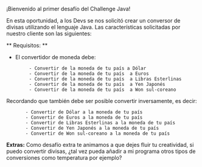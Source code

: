 

¡Bienvenido al primer desafío del Challenge Java!

En esta oportunidad, a los Devs se nos solicitó crear un conversor de divisas utilizando el lenguaje Java. Las características solicitadas por nuestro cliente son las siguientes:

** Requisitos: **
- El convertidor de moneda debe:

           - Convertir de la moneda de tu país a Dólar
           - Convertir de la moneda de tu país  a Euros
           - Convertir de la moneda de tu país  a Libras Esterlinas
           - Convertir de la moneda de tu país  a Yen Japonés
           - Convertir de la moneda de tu país  a Won sul-coreano

Recordando que también debe ser posible convertir inversamente, es decir:

           - Convertir de Dólar a la moneda de tu país
           - Convertir de Euros a la moneda de tu país
           - Convertir de Libras Esterlinas a la moneda de tu país
           - Convertir de Yen Japonés a la moneda de tu país
           - Convertir de Won sul-coreano a la moneda de tu país

**Extras:**
Como desafío extra te animamos a que dejes fluir tu creatividad, si puedo convertir divisas, ¿tal vez pueda añadir a mi programa otros tipos de conversiones como temperatura por ejemplo?

